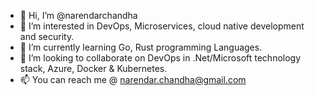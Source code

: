 - 👋 Hi, I’m @narendarchandha
- 👀 I’m interested in DevOps, Microservices, cloud native development and security.
- 🌱 I’m currently learning Go, Rust programming Languages.
- 💞️ I’m looking to collaborate on DevOps in .Net/Microsoft technology stack, Azure, Docker & Kubernetes. 
- 📫 You can reach me @ narendar.chandha@gmail.com 

<!---
narendarchandha/narendarchandha is a ✨ special ✨ repository because its `README.md` (this file) appears on your GitHub profile.
You can click the Preview link to take a look at your changes.
--->
